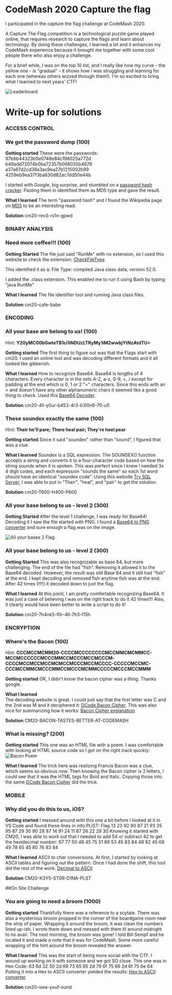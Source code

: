 # CodeMash 2020 Capture the flag
I participated in the capture the flag challenge at CodeMash 2020. 

A Capture The Flag competition is a technological puzzle game played online, that requires research to capture the flags and learn about technology. By doing these challenges, I learned a lot and it enhances my CodeMash experience because it brought me together with some cool people there who also enjoy a challenge.

For a brief while, I was on the top 10 list, and I really like how my curve - the yellow one - is "gradual" - it shows how I was struggling and learning for each one (whereas others wizzed through them!). I'm so excited to bring what I learned to next years' CTF!

![Leaderboard](https://github.com/amygurski/CodeMash-Capture-the-Flag/blob/master/img/ctf%20leaderboard.PNG)

# Write-up for solutions

### ACCESS CONTROL
 
### We got the password dump (100)
**Getting started**
These were the passwords:
97b6b44323b5e0748e84c198025a772d
b49add72074b0ba72357b068035b4676
a37a67d2cd38a3ac9ea27b1215002b99
4259eb9ea37f3ba630d82ac7dd50e44b

I started with Google, big surprise, and stumbled on a [password hash cracker](https://crackstation.net/). Pasting them in identified them as MD5 type and gave the result.

**What I learned**
The term "password hash" and I found the Wikipedia page on [MD5](https://en.wikipedia.org/wiki/MD5) to be an interesting read.

**Solution**
cm20-rev3-rs1n-gpwd

### BINARY ANALYSIS

### Need more coffee!!! (100)
**Getting Started**
The file just said "RunMe" with no extension, so I used this website to check the extension:
[CheckFileType](http://checkfiletype.com/)

This identified it as a: File Type: compiled Java class data, version 52.0.

I added the .class extension. This enabled me to run it using Bash by typing "java RunMe"

**What I learned** 
The file identifier tool and running Java class files.

**Solution**
cm20-cafe-babe

### ENCODING

### All your base are belong to us! (100)

Hint: **Y20yMC00bGwteTB1ci1iNDUzLTRyMy1iM2wwbjYtNzAtdTU=**

**Getting started** 
The first thing to figure out was that the Flags start with cm20. I used an online tool and was decoding different formats and it all looked like gibberish. 

**What I learned**
How to recognize Base64. Base64 is lengths of 4 characters. Every character is in the sets A-Z, a-z, 0-9, +, / except for padding at the end which is 0, 1 or 2 "=" characters. Since this ends with an = and doesn't have any other alphanumeric chars it seemed like a good thing to check. Used this [Base64 Decoder](https://www.base64decode.org/).

**Solution** 
cm20-4ll-y0ur-b453-4r3-b3l0n6-70-u5

### These soundex exactly the same (100)
Hint: **Their he'll pare; There heal pair; They're heel pear**

**Getting started** 
Since it said "soundex" rather than "sound", I figured that was a clue.

**What I learned**
Soundex is a SQL expression. The SOUNDEX() function accepts a string and converts it to a four-character code based on how the string sounds when it is spoken. This was perfect since I knew I needed 3x 4 digit codes, and each expression "sounds the same" so each 1st word should have an identical "soundex code". Using this website [Try SQL Server](https://www.w3schools.com/sql/trysqlserver.asp?filename=trysql_func_sqlserver_soundex), I was able to put in "Their", "heal", and "pair" to get the solution.

**Solution** 
cm20-T600-H400-P600

### All your base belong to us - level 2 (300)
**Getting Started**
After the level 1 challenge, I was ready for Base64! Decoding it I saw the file started with PNG. I found a [Base64 to PNG converter](https://onlinepngtools.com/convert-base64-to-png) and sure enough a flag was on the image.

![All your bases 2 Flag](https://github.com/amygurski/CodeMash-Capture-the-Flag/blob/master/img/all-your-bases-2-result.png)

### All your base belong to us - level 2 (300)
**Getting Started**
This was also recognizable as base 64, but more challenging. The end of the file had "fish". Removing it allowed it to the Base64 decoded. However, the result was still Base 64 and it still had "fish" at the end. I kept decoding and removed fish anytime fish was at the end. After 42 times (!!!!) it decoded down to just the flag. 

**What I learned**
At this point, I am pretty comfortable recognizing Base64. It was just a case of believing I was on the right track to do it 42 times!!! Also, it clearly would have been better to write a script to do it!

**Solution**
cm20-7h4nk5-f0r-4ll-7h3-f15h

### ENCRYPTION

### Where's the Bacon (100)
Hint: **CCCMCCMCMM20-CCCCMCCCCCCCCMCCMMCMCMMCC-MCCMCCCCCCMCCCMMCCMCCCMCCMCCCM-CCCCMCCMCCMCCMCMCCMCCCMCCMCCCC-CCCCCMCCMC-CCCMCCMMCMCCCMMCCMCCCMCMMCCCCCMCCCMCCMMM**

**Getting started** 
OK, I didn't know the bacon cipher was a thing. Thanks google.

**What I learned**  
The decoding website is great. I could just say that the first letter was C and the 2nd was M and it deciphered it: [DCode Bacon Cipher](https://www.dcode.fr/bacon-cipher). This was also nice for summarizing how it works: [Bacon Cipher explanation](https://github.com/mathiasbynens/bacon-cipher)

**Solution** 
CM20-BACON-TASTES-BETTER-AT-CODEMASH

### What is missing? (200)
**Getting started**
This one was an HTML file with a poem. I was comfortable with looking at HTML source code so I got on the right track quickly:
![Bacon Poem](https://github.com/amygurski/CodeMash-Capture-the-Flag/blob/master/img/whatismissingpoem.PNG)

**What I learned**
The trick here was realizing Francis Bacon was a clue, which seems so obvious now. Then knowing the Bacon cipher is 2 letters, I could see that it was the HTML tags for Bold and Italic. Copying those into the same [DCode Bacon Cipher](https://www.dcode.fr/bacon-cipher) did the trick.

### MOBILE

### Why did you do this to us, iOS?
**Getting started**
I messed around with this one a bit before I looked at it in VS Code and found these lines in info.PLIST:
 <key>Flag</key>
 <string>13 23 92 90 87 21 93 35 95 87 29 30 90 28 87 14 91 24 11 87 26 22 29 30</string>
 Knowing it started with CM20, I was able to work out that I needed to add 54 or subtract 42 to get the hexidecimal number:
 67 77 50 48 45 75 51 89 53 45 83 84 48 82 45 68 49 78 65 45 80 76 83 84
 
**What I learned**
ASCII to char conversions. At first, I started by looking at ASCII tables and figuring out the pattern. Once I had done the shift, this tool did the rest of the work: [Decimal to ASCII](https://onlineasciitools.com/convert-decimal-to-ascii)

**Solution**
CM20-K3Y5-ST0R-D1NA-PLST

##On Site Challenge

### You are going to need a broom (1000)
**Getting started**
Thankfully there was a reference to a scytale. There was also a mysterious broom propped in the corner of the boardgame room near the strip of paper. Wrapping it around the broom, it was clean the numbers lined up-ish. I wrote them down and messed with them til around midnight to no avail. The next morning, the broom was gone! I told Bill Sempf and he located it and made a note that it was for CodeMash. Some more careful wrapping of the hint around the broom revealed the answer.

**What I learned**
This was the start of being more social with the CTF. I wound up working on it with someone and we got SO close. This one was in Hex Code:
63 6d 32 30 2d 
69 73 65 65 2d 79 6f 75 66 2d 6f 75 6e 64
Putting it into a Hex to ASCII converter yielded the results: [Hex to ASCII converter](https://www.rapidtables.com/convert/number/hex-to-ascii.html)

**Solution**
cm20-isee-youf-ound
